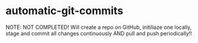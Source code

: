 # automatic-git-commits
NOTE: NOT COMPLETED! Will create a repo on GitHub, initiliaze one locally, stage and commit all changes continuously AND pull and push periodically!!

